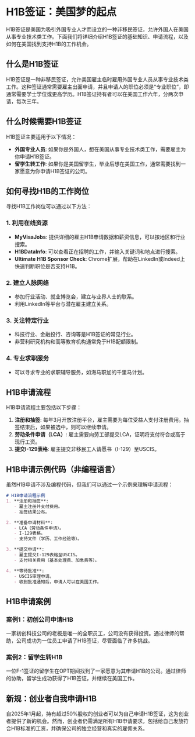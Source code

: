 # **H1B签证：美国梦的起点**
H1B签证是美国为吸引外国专业人才而设立的一种非移民签证，允许外国人在美国从事专业技术类工作。下面我们将详细介绍H1B签证的基础知识、申请流程，以及如何在美国找到支持H1B的工作机会。

## 什么是H1B签证
H1B签证是一种非移民签证，允许美国雇主临时雇用外国专业人员从事专业技术类工作。这种签证通常需要雇主出面申请，并且申请人的职位必须是“专业职位”，即通常需要学士学位或更高学历。H1B签证持有者可以在美国工作六年，分两次申请，每次三年。

## 什么时候需要H1B签证
H1B签证主要适用于以下情况：

- **外国专业人员**: 如果你是外国人，想在美国从事专业技术类工作，需要雇主为你申请H1B签证。
- **留学生转工作**: 如果你是美国留学生，毕业后想在美国工作，通常需要找到一家愿意为你申请H1B签证的公司。

## 如何寻找H1B的工作岗位
寻找H1B工作岗位可以通过以下方法：

### 1. **利用在线资源**
   - **MyVisaJobs**: 提供详细的雇主H1B申请数据和薪资信息，可以按地区和行业搜索。
   - **H1BDataInfo**: 可以查看正在招聘的工作，并输入关键词和地点进行搜索。
   - **Ultimate H1B Sponsor Check**: Chrome扩展，帮助在LinkedIn或Indeed上快速判断职位是否支持H1B。

### 2. **建立人脉网络**
   - 参加行业活动、就业博览会，建立与业界人士的联系。
   - 利用LinkedIn等平台与潜在雇主建立关系。

### 3. **关注特定行业**
   - 科技行业、金融投行、咨询等是H1B签证的常见行业。
   - 非营利研究机构和高等教育机构通常免于H1B配额限制。

### 4. **专业求职服务**
   - 可以寻求专业的求职辅导服务，如海马职加的千里马计划。

## H1B申请流程
H1B申请流程主要包括以下步骤：

1. **注册和抽签**: 每年3月开放注册平台，雇主需要为每位受益人支付注册费用。抽签结束后，如果被选中，则可以继续申请。
2. **劳动条件申请（LCA）**: 雇主需要向劳工部提交LCA，证明将支付符合或高于现行工资。
3. **提交I-129表格**: 雇主提交非移民工人请愿书（I-129）至USCIS。

## H1B申请示例代码（非编程语言）
虽然H1B申请不涉及编程代码，但我们可以通过一个示例来理解申请流程：

```markdown
# H1B申请流程示例
1. **注册和抽签**:
   - 雇主注册并支付费用。
   - 抽签结果公布。

2. **准备申请材料**:
   - LCA（劳动条件申请）。
   - I-129表格。
   - 支持文件（学历、工作经验等）。

3. **提交申请**:
   - 雇主提交I-129表格至USCIS。
   - 支付相关费用（基本处理费、加急费等）。

4. **等待批准**:
   - USCIS审理申请。
   - 收到批准通知后，申请人可以在美国工作。
```

## H1B申请案例
### 案例1：初创公司申请H1B
一家初创科技公司的老板是唯一的全职员工，公司没有获得投资。通过律师的帮助，公司成功为一位员工申请了H1B签证，尽管面临了许多挑战。

### 案例2：留学生转H1B
一位F-1签证的留学生在OPT期间找到了一家愿意为其申请H1B的公司。通过律师的协助，留学生成功获得了H1B签证，并继续在美国工作。

## 新规：创业者自我申请H1B
自2025年1月起，持有超过50%股权的创业者可以为自己申请H1B签证，这为创业者提供了新的机会。然而，创业者仍需满足所有H1B申请要求，包括给自己发放符合H1B标准的工资，并确保公司的独立经营和真实的雇佣关系。
